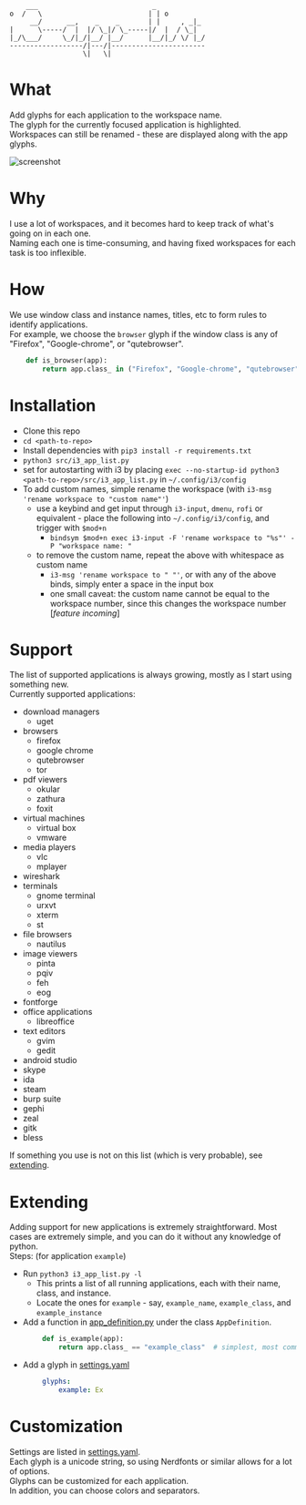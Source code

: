 ```
    ___                            _
o  /   \                          | | o
     __/      __,    _    _       | |     , _|_
|      \-----/  |  |/ \_|/ \_-----|/  |  / \_|
|_/\___/     \_/|_/|__/ |__/      |__/|_/ \/ |_/
------------------/|---/|-----------------------
                  \|   \|
```

# What
Add glyphs for each application to the workspace name.  
The glyph for the currently focused application is highlighted.  
Workspaces can still be renamed - these are displayed along with the app glyphs.  
  
![screenshot](demo/screenshot.png)


# Why
I use a lot of workspaces, and it becomes hard to keep track of what's going on in each one.  
Naming each one is time-consuming, and having fixed workspaces for each task is too inflexible.  

# How
We use window class and instance names, titles, etc to form rules to identify applications.  
For example, we choose the `browser` glyph if the window class is any of "Firefox", "Google-chrome", or "qutebrowser".
```python
    def is_browser(app):
        return app.class_ in ("Firefox", "Google-chrome", "qutebrowser")
```

# Installation
* Clone this repo
* `cd <path-to-repo>`
* Install dependencies with `pip3 install -r requirements.txt`
* `python3 src/i3_app_list.py`
* set for autostarting with i3 by placing `exec --no-startup-id python3 <path-to-repo>/src/i3_app_list.py` in `~/.config/i3/config`
* To add custom names, simple rename the workspace (with `i3-msg 'rename workspace to "custom name"'`)
    - use a keybind and get input through `i3-input`, `dmenu`, `rofi` or equivalent - place the following into `~/.config/i3/config`, and trigger with `$mod+n`
        - `bindsym $mod+n exec i3-input -F 'rename workspace to "%s"' -P "workspace name: "`
    - to remove the custom name, repeat the above with whitespace as custom name
        - `i3-msg 'rename workspace to " "'`, or with any of the above binds, simply enter a space in the input box
        - one small caveat: the custom name cannot be equal to the workspace number, since this changes the workspace number [*feature incoming*]

# Support
The list of supported applications is always growing, mostly as I start using something new.  
Currently supported applications:
* download managers
    * uget
* browsers
    * firefox
    * google chrome
    * qutebrowser
    * tor
* pdf viewers
    * okular
    * zathura
    * foxit
* virtual machines
    * virtual box
    * vmware
* media players
    * vlc
    * mplayer
* wireshark
* terminals
    * gnome terminal
    * urxvt
    * xterm
    * st
* file browsers
    * nautilus
* image viewers
    * pinta
    * pqiv
    * feh
    * eog
* fontforge
* office applications
    * libreoffice
* text editors
    * gvim
    * gedit
* android studio
* skype
* ida
* steam
* burp suite
* gephi  
* zeal
* gitk
* bless
  
If something you use is not on this list (which is very probable), see [extending](#extending).

# Extending
Adding support for new applications is extremely straightforward. 
Most cases are extremely simple, and you can do it without any knowledge of python.  
Steps: (for application `example`)
* Run `python3 i3_app_list.py -l`
    * This prints a list of all running applications, each with their name, class, and instance.
    * Locate the ones for `example` - say, `example_name`, `example_class`, and `example_instance`
* Add a function in [app_definition.py](src/app_definition.py) under the class `AppDefinition`.
```python
        def is_example(app):
            return app.class_ == "example_class"  # simplest, most common case
```
* Add a glyph in [settings.yaml](src/settings.yaml)
```yaml
        glyphs:
            example: Ex
```

# Customization
Settings are listed in [settings.yaml](src/settings.yaml).  
Each glyph is a unicode string, so using Nerdfonts or similar allows for a lot of options.  
Glyphs can be customized for each application.  
In addition, you can choose colors and separators.  
